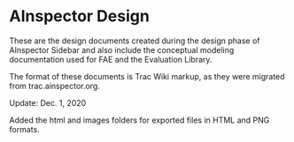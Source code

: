 # AInspector Design

These are the design documents created during the design phase of AInspector Sidebar and also include the conceptual modeling documentation used for FAE and the Evaluation Library.

The format of these documents is Trac Wiki markup, as they were migrated from trac.ainspector.org.

Update: Dec. 1, 2020

Added the html and images folders for exported files in HTML and PNG formats.
